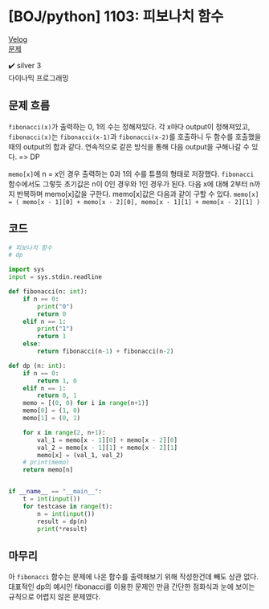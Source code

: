 # [BOJ/python] 1103: 피보나치 함수

[Velog](https://velog.io/@semoon/BOJpython-1103-%ED%94%BC%EB%B3%B4%EB%82%98%EC%B9%98-%ED%95%A8%EC%88%98)<br>
[문제](https://www.acmicpc.net/problem/1003)

✔️ silver 3<br>
다이나믹 프로그래밍

## 문제 흐름
`fibonacci(x)`가 출력하는 0, 1의 수는 정해져있다.
각 x마다 output이 정해져있고, `fibonacci(x)`는 `fibonacci(x-1)`과 `fibonacci(x-2)`를 호출하니 두 함수를 호출했을 때의 output의 합과 같다.
연속적으로 같은 방식을 통해 다음 output을 구해나갈 수 있다. => DP

`memo[x]`에 n = x인 경우 출력하는 0과 1의 수를 튜플의 형태로 저장했다.
`fibonacci` 함수에서도 그렇듯 초기값은 n이 0인 경우와 1인 경우가 된다.
다음 x에 대해 2부터 n까지 반복하며 memo[x]값을 구한다.
memo[x]값은 다음과 같이 구할 수 있다.
`memo[x] = ( memo[x - 1][0] + memo[x - 2][0], memo[x - 1][1] + memo[x - 2][1] )`

## 코드
```python
# 피보나치 함수
# dp

import sys
input = sys.stdin.readline

def fibonacci(n: int):
    if n == 0:
        print("0")
        return 0
    elif n == 1:
        print("1")
        return 1
    else:
        return fibonacci(n-1) + fibonacci(n-2)

def dp (n: int):
    if n == 0:
        return 1, 0
    elif n == 1:
        return 0, 1
    memo = [(0, 0) for i in range(n+1)]
    memo[0] = (1, 0)
    memo[1] = (0, 1)

    for x in range(2, n+1):
        val_1 = memo[x - 1][0] + memo[x - 2][0]
        val_2 = memo[x - 1][1] + memo[x - 2][1]
        memo[x] = (val_1, val_2)
    # print(memo)
    return memo[n]


if __name__ == "__main__":
    t = int(input())
    for testcase in range(t):
        n = int(input())
        result = dp(n)
        print(*result)
```
## 마무리
아 `fibonacci` 함수는 문제에 나온 함수를 출력해보기 위해 작성한건데 빼도 상관 없다.
대표적인 dp의 예시인 fibonacci를 이용한 문제인 만큼 간단한 점화식과 눈에 보이는 규칙으로 어렵지 않은 문제였다.
